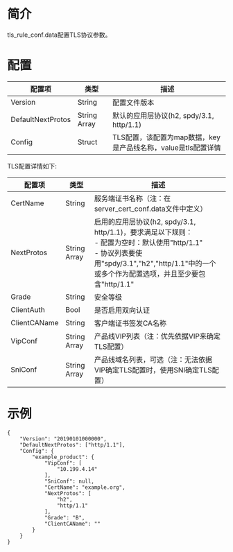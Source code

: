 # 简介

tls_rule_conf.data配置TLS协议参数。

# 配置

| 配置项            | 类型         | 描述                                                          |
| ----------------- | ------------ | ------------------------------------------------------------- |
| Version           | String       | 配置文件版本                                                  |
| DefaultNextProtos | String Array | 默认的应用层协议(h2, spdy/3.1, http/1.1)                      |
| Config            | Struct       | TLS配置，该配置为map数据，key是产品线名称，value是tls配置详情 |

TLS配置详情如下: 

| 配置项       | 类型         | 描述                                                                     |
| ------------ | ------------ | ------------------------------------------------------------------------ |
| CertName     | String       | 服务端证书名称（注：在server_cert_conf.data文件中定义）                  |
| NextProtos   | String Array | 启用的应用层协议(h2, spdy/3.1, http/1.1)，要求满足以下规则：<br>- 配置为空时：默认使用"http/1.1"<br>- 协议列表要使用"spdy/3.1","h2","http/1.1"中的一个或多个作为配置选项，并且至少要包含"http/1.1" |
| Grade        | String       | 安全等级                                                                 |
| ClientAuth   | Bool         | 是否启用双向认证                                                         |
| ClientCAName | String       | 客户端证书签发CA名称                                                     |
| VipConf      | String Array | 产品线VIP列表（注：优先依据VIP来确定TLS配置）                            |
| SniConf      | String Array | 产品线域名列表，可选（注：无法依据VIP确定TLS配置时，使用SNI确定TLS配置） |

# 示例

```
{
    "Version": "20190101000000",
    "DefaultNextProtos": ["http/1.1"],
    "Config": {
        "example_product": {
            "VipConf": [
                "10.199.4.14"
            ],
            "SniConf": null,
            "CertName": "example.org",
            "NextProtos": [
                "h2",
                "http/1.1"
            ],
            "Grade": "B",
            "ClientCAName": ""
        }
    }
}
```
